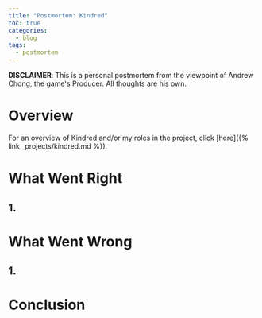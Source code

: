 ```yaml
---
title: "Postmortem: Kindred"
toc: true
categories:
  - blog
tags:
  - postmortem
---
```


**DISCLAIMER**: This is a personal postmortem from the viewpoint of Andrew Chong, the game's Producer. All thoughts are his own.

# Overview
For an overview of Kindred and/or my roles in the project, click [here]({% link _projects/kindred.md %}).

# What Went Right
## 1. 

# What Went Wrong
## 1.

# Conclusion
